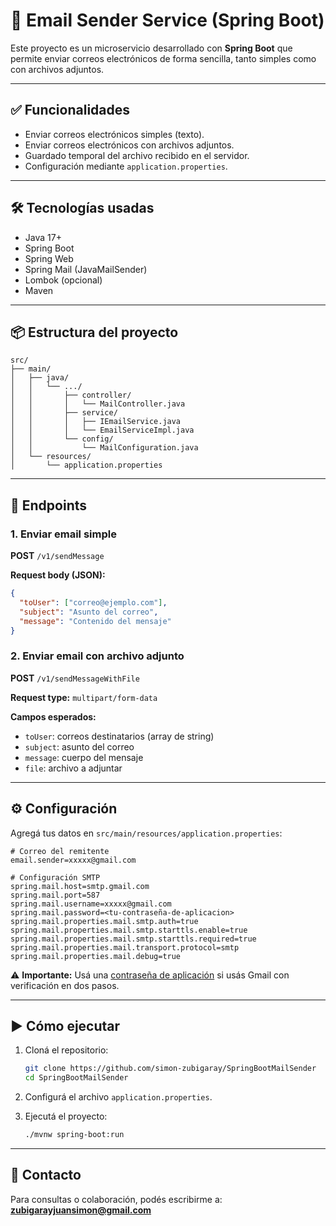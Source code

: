 
# 📧 Email Sender Service (Spring Boot)

Este proyecto es un microservicio desarrollado con **Spring Boot** que permite enviar correos electrónicos de forma sencilla, tanto simples como con archivos adjuntos.

---

## ✅ Funcionalidades

- Enviar correos electrónicos simples (texto).
- Enviar correos electrónicos con archivos adjuntos.
- Guardado temporal del archivo recibido en el servidor.
- Configuración mediante `application.properties`.

---

## 🛠️ Tecnologías usadas

- Java 17+
- Spring Boot
- Spring Web
- Spring Mail (JavaMailSender)
- Lombok (opcional)
- Maven

---

## 📦 Estructura del proyecto

```
src/
├── main/
│   ├── java/
│   │   └── .../
│   │       ├── controller/
│   │       │   └── MailController.java
│   │       ├── service/
│   │       │   ├── IEmailService.java
│   │       │   └── EmailServiceImpl.java
│   │       └── config/
│   │           └── MailConfiguration.java
│   └── resources/
│       └── application.properties
```

---

## 🧪 Endpoints

### 1. Enviar email simple

**POST** `/v1/sendMessage`

**Request body (JSON):**
```json
{
  "toUser": ["correo@ejemplo.com"],
  "subject": "Asunto del correo",
  "message": "Contenido del mensaje"
}
```

### 2. Enviar email con archivo adjunto

**POST** `/v1/sendMessageWithFile`

**Request type:** `multipart/form-data`

**Campos esperados:**
- `toUser`: correos destinatarios (array de string)
- `subject`: asunto del correo
- `message`: cuerpo del mensaje
- `file`: archivo a adjuntar

---

## ⚙️ Configuración

Agregá tus datos en `src/main/resources/application.properties`:

```properties
# Correo del remitente
email.sender=xxxxx@gmail.com

# Configuración SMTP
spring.mail.host=smtp.gmail.com
spring.mail.port=587
spring.mail.username=xxxxx@gmail.com
spring.mail.password=<tu-contraseña-de-aplicacion>
spring.mail.properties.mail.smtp.auth=true
spring.mail.properties.mail.smtp.starttls.enable=true
spring.mail.properties.mail.smtp.starttls.required=true
spring.mail.properties.mail.transport.protocol=smtp
spring.mail.properties.mail.debug=true
```

⚠️ **Importante:** Usá una [contraseña de aplicación](https://support.google.com/accounts/answer/185833?hl=es) si usás Gmail con verificación en dos pasos.

---

## ▶️ Cómo ejecutar

1. Cloná el repositorio:
   ```bash
   git clone https://github.com/simon-zubigaray/SpringBootMailSender
   cd SpringBootMailSender
   ```

2. Configurá el archivo `application.properties`.

3. Ejecutá el proyecto:
   ```bash
   ./mvnw spring-boot:run
   ```

---

## 📩 Contacto

Para consultas o colaboración, podés escribirme a:  
**zubigarayjuansimon@gmail.com**